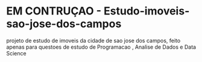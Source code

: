 # **EM CONTRUÇAO** - Estudo-imoveis-sao-jose-dos-campos
projeto de estudo de imoveis da cidade de sao jose dos campos, feito apenas para questoes de estudo de Programacao , Analise de Dados e Data Science
